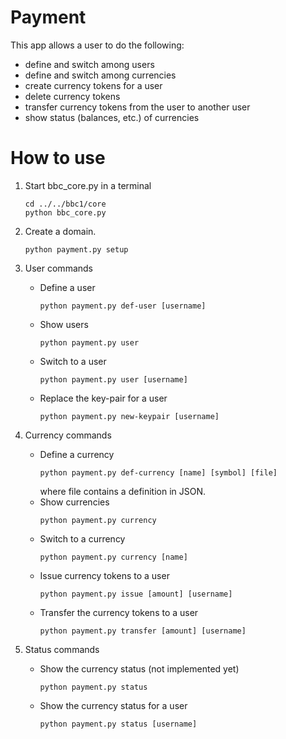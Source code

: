 Payment
==========
This app allows a user to do the following:
* define and switch among users
* define and switch among currencies
* create currency tokens for a user
* delete currency tokens
* transfer currency tokens from the user to another user
* show status (balances, etc.) of currencies

# How to use
1. Start bbc_core.py in a terminal
    ```
    cd ../../bbc1/core
    python bbc_core.py
    ```
2. Create a domain.
    ```
    python payment.py setup
    ```
3. User commands
    * Define a user
        ```
        python payment.py def-user [username]
        ```
    * Show users
        ```
        python payment.py user
        ```
    * Switch to a user
        ```
        python payment.py user [username]
        ```
    * Replace the key-pair for a user
        ```
        python payment.py new-keypair [username]
        ```
4. Currency commands
    * Define a currency
        ```
        python payment.py def-currency [name] [symbol] [file]
        ```
      where file contains a definition in JSON.
    * Show currencies
        ```
        python payment.py currency
        ```
    * Switch to a currency
        ```
        python payment.py currency [name]
        ```
    * Issue currency tokens to a user
        ```
        python payment.py issue [amount] [username]
        ```
    * Transfer the currency tokens to a user
        ```
        python payment.py transfer [amount] [username]
        ```
      
5. Status commands
    * Show the currency status (not implemented yet)
        ```
        python payment.py status
        ```
    * Show the currency status for a user
        ```
        python payment.py status [username]
        ```
